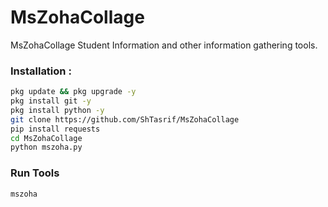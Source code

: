 # MsZohaCollage
MsZohaCollage Student Information and other information gathering tools.

### Installation :

```bash
pkg update && pkg upgrade -y
pkg install git -y
pkg install python -y
git clone https://github.com/ShTasrif/MsZohaCollage
pip install requests
cd MsZohaCollage
python mszoha.py
```
### Run Tools

```bash
mszoha
```
